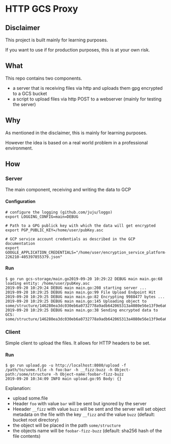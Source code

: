 # HTTP GCS Proxy

## Disclaimer

This project is built mainly for learning purposes.

If you want to use if for production purposes, this is at your own risk.

## What

This repo contains two components.

- a server that is receiving files via http and uploads them gpg encrypted to a GCS bucket
- a script to upload files via http POST to a webserver (mainly for testing the server)

## Why

As mentioned in the disclaimer, this is mainly for learning purposes.

However the idea is based on a real world problem in a professional environment.

## How

### Server

The main component, receiving and writing the data to GCP

#### Configuration

```shell
# configure the logging (github.com/juju/loggo)
export LOGGING_CONFIG=main=DEBUG

# Path to a GPG publick key with which the data will get encrypted
export PGP_PUBLIC_KEY=/home/user/pubKey.asc

# GCP service account credentials as described in the GCP documentation
export GOOGLE_APPLICATION_CREDENTIALS="/home/user/encryption_service_platform-226210-405397855379.json"
```

#### Run

```shell
$ go run gcs-storage/main.go2019-09-20 10:29:22 DEBUG main main.go:68 loading entity: /home/user/pubKey.asc
2019-09-20 10:29:24 DEBUG main main.go:208 starting server ...
2019-09-20 10:29:25 DEBUG main main.go:99 File Upload Endpoint Hit
2019-09-20 10:29:25 DEBUG main main.go:82 Encrypting 9988477 bytes ...
2019-09-20 10:29:25 DEBUG main main.go:145 Uploading object to some/structure/146280ea3dc030eb6a0732778a9adb642065313a4080e56e13f9e6a6122de9d1
2019-09-20 10:29:25 DEBUG main main.go:38 Sending encrypted data to GCS: some/structure/146280ea3dc030eb6a0732778a9adb642065313a4080e56e13f9e6a6122de9d1

```

### Client

Simple client to upload the files. It allows for HTTP headers to be set.

#### Run

```shell
$ go run upload.go -u http://localhost:8080/upload -f /path/to/some.file -h foo:bar -h __fizz:buzz -h Object-path:/some/structure -h Object-name:foobar-fizz-buzz
2019-09-20 10:34:09 INFO main upload.go:95 Body: {}
```

Explanation:

- upload some.file
- Header `foo` with value `bar` will be sent but ignored by the server
- Heeader `__fizz` with value `buzz` will be sent and the server will set object metadata on the file with the key `__fizz` and the value `buzz` (default: bucket root directory)
- the object will be placed in the path `some/structure`
- the objects name will be `foobar-fizz-buzz` (default: sha256 hash of the file contents)
